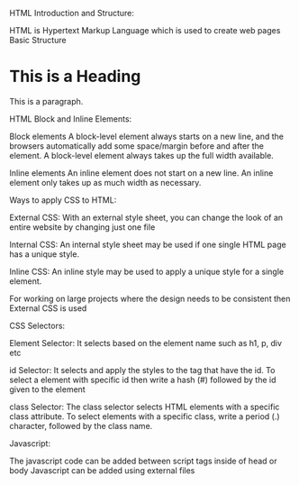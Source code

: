 HTML Introduction and Structure:

HTML is Hypertext Markup Language which is used to create web pages
Basic Structure
<!DOCTYPE html>
<html>
<head>
<title>Page Title</title>
</head>
<body>

<h1>This is a Heading</h1>
<p>This is a paragraph.</p>

</body>
</html>


HTML Block and Inline Elements:

Block elements
A block-level element always starts on a new line, and the browsers automatically add some space/margin before and after the element.
A block-level element always takes up the full width available.

Inline elements
An inline element does not start on a new line.
An inline element only takes up as much width as necessary.



Ways to apply CSS to HTML:

External CSS:
With an external style sheet, you can change the look of an entire website by changing just one file

Internal CSS:
An internal style sheet may be used if one single HTML page has a unique style.

Inline CSS:
An inline style may be used to apply a unique style for a single element.

For working on large projects where the design needs to be consistent then External CSS is used


CSS Selectors:

Element Selector:
It selects based on the element name such as h1, p, div etc

id Selector:
It selects and apply the styles to the tag that have the id. To select a element with specific id then write a hash (#) followed by the id given to the element

class Selector:
The class selector selects HTML elements with a specific class attribute. To select elements with a specific class, write a period (.) character, followed by the class name.



Javascript:

The javascript code can be added between script tags inside of head or body
Javascript can be added using external files 